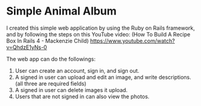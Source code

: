 # Simple Animal Album

I created this simple web application by using the Ruby on Rails framework, and by following the steps on this YouTube video:
(How To Build A Recipe Box In Rails 4 - Mackenzie Child) https://www.youtube.com/watch?v=QhdzE1yNs-0 

The web app can do the followings:

1. User can create an account, sign in, and sign out.
2. A signed in user can upload and edit an image, and write descriptions. (all three are required fields)
3. A signed in user can delete images it upload.
4. Users that are not signed in can also view the photos.
